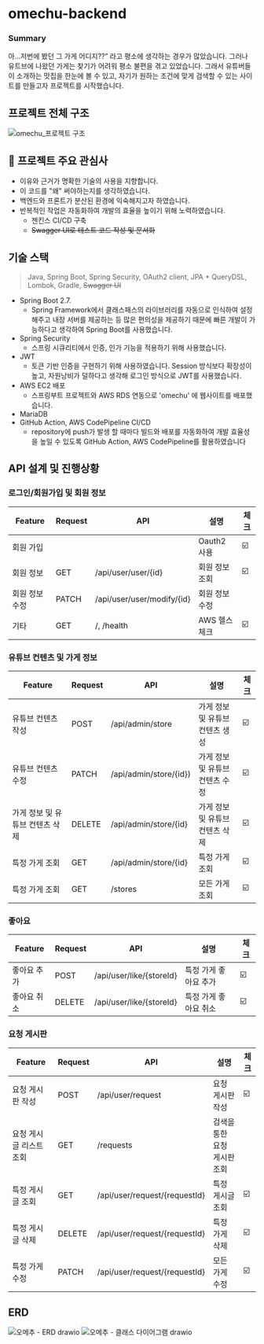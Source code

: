 # omechu-backend

### Summary

아…저번에 봤던 그 가게 어디지??” 라고 평소에 생각하는 경우가 많았습니다. 그러나 유트브에 나왔던 가게는 찾기가 어려워 평소 불편을 겪고 있었습니다.  그래서 유튜버들이 소개하는 맛집을 한눈에 볼 수 있고, 자기가 원하는 조건에 맞게 검색할 수 있는 사이트를 만들고자 프로젝트를 시작했습니다.

## 프로젝트 전체 구조
![omechu_프로젝트 구조](https://user-images.githubusercontent.com/78574530/187073342-cbdaa715-77ab-42d6-8796-f502c6877b1c.jpg)

## 🚀 프로젝트 주요 관심사
- 이유와 근거가 명확한 기술의 사용을 지향합니다.
- 이 코드를 "왜" 써야하는지를 생각하였습니다.
- 백엔드와 프론트가 분산된 환경에 익숙해지고자 하였습니다. 
- 반복적인 작업은 자동화하여 개발의 효율을 높이기 위해 노력하였습니다.
  - 젠킨스 CI/CD 구축
  -  ~~Swagger UI로 테스트 코드 작성 및 문서화~~

## 기술 스택
> Java, Spring Boot, Spring Security, OAuth2 client, JPA + QueryDSL, Lombok, Gradle, ~~Swagger UI~~

- Spring Boot 2.7.
  - Spring Framework에서 클래스패스의 라이브러리를 자동으로 인식하여 설정해주고 내장 서버를 제공하는 등 많은 편의성을 제공하기 때문에 빠른 개발이 가능하다고 생각하여 Spring Boot를 사용했습니다.
- Spring Security
  - 스프링 시큐리티에서 인증, 인가 기능을 적용하기 위해 사용했습니다.
- JWT
  - 토큰 기반 인증을 구현하기 위해 사용하였습니다. Session 방식보다 확장성이 높고, 자원낭비가 덜하다고 생각해 로그인 방식으로 JWT를 사용했습니다.
- AWS EC2 배포
  - 스프링부트 프로젝트와 AWS RDS 연동으로 'omechu' 에 웹사이트를 배포했습니다.
- MariaDB
- GitHub Action, AWS CodePipeline CI/CD
  - repository에 push가 발생 할 때마다 빌드와 배포를 자동화하여 개발 효율성을 높일 수 있도록 GitHub Action, AWS CodePipeline를 활용하였습니다

## API 설계 및 진행상황

### 로그인/회원가입 및 회원 정보

| Feature  | Request | API                        | 설명        | 체크  |
|----------|---------|----------------------------|-----------|-----|
| 회원 가입    |         |                            | Oauth2 사용 | ☑️  |
| 회원 정보    | GET     | /api/user/user/{id}        | 회원 정보 조회  | ☑️  |
| 회원 정보 수정 | PATCH   | /api/user/user/modify/{id} | 회원 정보 수정  | ️   |
| 기타       | GET     | /, /health                 | AWS 헬스 체크 | ☑️  |



### 유튜브 컨텐츠 및 가게 정보

| Feature            | Request | API                    | 설명                 | 체크  |
|--------------------|---------|------------------------|--------------------|-----|
| 유튜브 컨텐츠 작성         | POST    | /api/admin/store       | 가게 정보 및 유튜브 컨텐츠 생성 | ☑️  |
| 유튜브 컨텐츠 수정         | PATCH   | /api/admin/store/{id}) | 가게 정보 및 유튜브 컨텐츠 수정 | ☑️  |
| 가게 정보 및 유튜브 컨텐츠 삭제 | DELETE  | /api/admin/store/{id}  | 가게 정보 및 유튜브 컨텐츠 삭제 | ☑️  |
| 특정 가게 조회           | GET     | /api/admin/store/{id}  | 특정 가게 조회           | ️☑️ |
| 특정 가게 조회           | GET     | /stores                | 모든 가게 조회           | ️☑️ |

### 좋아요

| Feature | Request | API                      | 설명           | 체크  |
|---------|---------|--------------------------|--------------|-----|
| 좋아요 추가  | POST    | /api/user/like/{storeId} | 특정 가게 좋아요 추가 | ☑️  |
| 좋아요 취소  | DELETE  | /api/user/like/{storeId} | 특정 가게 좋아요 취소 | ☑️  |

### 요청 게시판
| Feature       | Request | API                   | 설명               | 체크  |
|---------------|---------|-----------------------|------------------|-----|
| 요청 게시판 작성     | POST    | /api/user/request     | 요청 게시판 작성        | ☑️  |
| 요청 게시글 리스트 조회 | GET     | /requests             | 검색을 통한 요청 게시판 조회 | ️  |
| 특정 게시글 조회     | GET     | /api/user/request/{requestId} | 특정 게시글 조회        | ☑️  |
| 특정 게시글 삭제     | DELETE  | /api/user/request/{requestId} | 특정 가게 삭제         | ️☑️ |
| 특정 가게 수정      | PATCH   | /api/user/request/{requestId}               | 모든 가게 수정         | ️☑️ |

## ERD

![오메추 - ERD drawio](https://user-images.githubusercontent.com/78574530/187075405-342f3b89-6e34-4009-aea1-b5543fdb2381.png)
![오메추 - 클래스 다이어그램 drawio](https://user-images.githubusercontent.com/78574530/187074552-9266b7ed-1761-48b4-9d8a-66c8ea0d9bf1.png)

